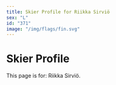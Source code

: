 ```yaml
---
title: Skier Profile for Riikka Sirviö
sex: "L"
id: "371"
image: "/img/flags/fin.svg" 
---
```


# Skier Profile

This page is for: Riikka Sirviö.
    